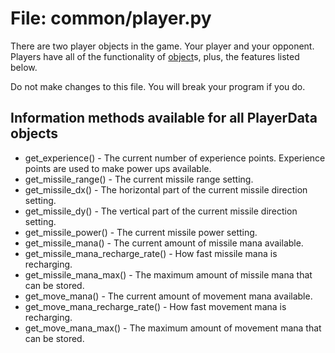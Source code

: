 # File: common/player.py

There are two player objects in the game.  Your player
and your opponent.  Players have all of the functionality
of [object](object.md)s, plus, the features listed below.

Do not make changes to this file.  You will break
your program if you do.


Information methods available for all PlayerData objects
--------------------------------------------------------

* get_experience() - The current number of experience points.
  Experience points are used to make power ups available.
* get_missile_range() - The current missile range setting.
* get_missile_dx() - The horizontal part of the current
  missile direction setting.
* get_missile_dy() - The vertical part of the current
  missile direction setting.
* get_missile_power() - The current missile power setting.
* get_missile_mana() - The current amount of missile mana available.
* get_missile_mana_recharge_rate() - How fast missile mana is recharging.
* get_missile_mana_max() - The maximum amount of missile mana that can be stored.
* get_move_mana() - The current amount of movement mana available.
* get_move_mana_recharge_rate() - How fast movement mana is recharging.
* get_move_mana_max() - The maximum amount of movement mana that can be stored.

